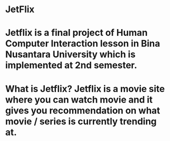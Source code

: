 # JetFlix
# Jetflix is a final project of Human Computer Interaction lesson in Bina Nusantara University which is implemented at 2nd semester. 
# What is Jetflix? Jetflix is a movie site where you can watch movie and it gives you recommendation on what movie / series is currently trending at.

